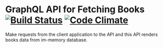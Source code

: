 # GraphQL API for Fetching Books [![Build Status](https://travis-ci.org/p632-sp-2018/sp-graphql-example.svg?branch=master)](https://travis-ci.org/p632-sp-2018/sp-graphql-example) [![Code Climate](https://codeclimate.com/github/p632-sp-2018/sp-graphql-example/badges/gpa.svg)](https://codeclimate.com/github/p632-sp-2018/sp-graphql-example)
Make requests from the client application to the API and this API renders books data from im-memory database.